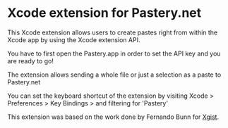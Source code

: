 # Xcode extension for Pastery.net

This Xcode extension allows users to create pastes right from within the Xcode app by using the Xcode extension API.

You have to first open the Pastery.app in order to set the API key and you are ready to go!

The extension allows sending a whole file or just a selection as a paste to Pastery.net

You can set the keyboard shortcut of the extension by visiting Xcode > Preferences > Key Bindings > and filtering for 'Pastery'

This extension was based on the work done by Fernando Bunn for [Xgist](https://github.com/Bunn/Xgist).
